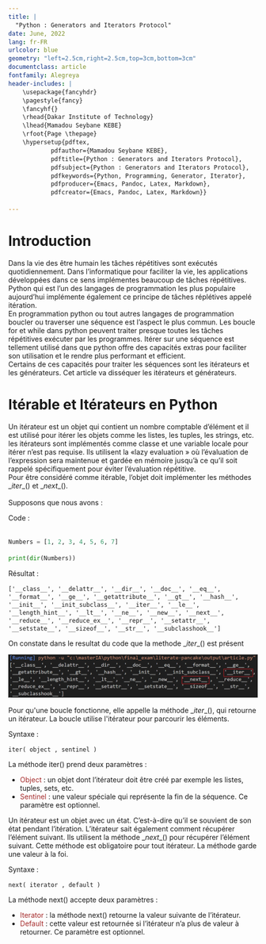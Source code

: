 ```yaml
---
title: |
  "Python : Generators and Iterators Protocol"
date: June, 2022
lang: fr-FR
urlcolor: blue
geometry: "left=2.5cm,right=2.5cm,top=3cm,bottom=3cm"
documentclass: article
fontfamily: Alegreya
header-includes: |
    \usepackage{fancyhdr}
    \pagestyle{fancy}
    \fancyhf{}
    \rhead{Dakar Institute of Technology}
    \lhead{Mamadou Seybane KEBE}
    \rfoot{Page \thepage}
    \hypersetup{pdftex,
            pdfauthor={Mamadou Seybane KEBE},
            pdftitle={Python : Generators and Iterators Protocol},
            pdfsubject={Python : Generators and Iterators Protocol},
            pdfkeywords={Python, Programming, Generator, Iterator},
            pdfproducer={Emacs, Pandoc, Latex, Markdown},
            pdfcreator={Emacs, Pandoc, Latex, Markdown}}
    
---
```


# Introduction

Dans la vie des être humain les tâches répétitives sont exécutés quotidiennement. Dans l’informatique pour faciliter la vie, les applications développées dans ce sens implémentes beaucoup de tâches répétitives. Python qui est l’un des langages de programmation les plus populaire aujourd’hui implémente également ce principe de tâches réplétives appelé itération.\
En programmation python ou tout autres langages de programmation boucler ou traverser une séquence est l’aspect le plus commun. Les boucle for et while dans python peuvent traiter presque toutes les tâches répétitives exécuter par les programmes. Itérer sur une séquence est tellement utilisé dans que python offre des capacités extras pour faciliter son utilisation et le rendre plus performant et efficient.\
Certains de ces capacités pour traiter les séquences sont les itérateurs et les générateurs. Cet article va disséquer les itérateurs et générateurs.

# Itérable et Itérateurs en Python

Un itérateur est un objet qui contient un nombre comptable d’élément et il est utilisé pour itérer les objets comme les listes, les tuples, les strings, etc. les itérateurs sont implémentés comme classe et une variable locale pour itérer n’est pas requise. Ils utilisent la «lazy evaluation » où l’évaluation de l’expression sera maintenue et gardée en mémoire jusqu’à ce qu’il soit rappelé spécifiquement pour éviter l’évaluation répétitive.\
Pour être considéré comme itérable, l’objet doit implémenter les méthodes \__iter__() et \__next__().\
\
Supposons que nous avons :

Code :
```python

Numbers = [1, 2, 3, 4, 5, 6, 7]

print(dir(Numbers))
```
Résultat :
```output
['__class__', '__delattr__', '__dir__', '__doc__', '__eq__', '__format__', '__ge__', '__getattribute__', '__gt__', '__hash__', '__init__', '__init_subclass__', '__iter__', '__le__', '__length_hint__', '__lt__', '__ne__', '__new__', '__next__', '__reduce__', '__reduce_ex__', '__repr__', '__setattr__', '__setstate__', '__sizeof__', '__str__', '__subclasshook__']
```
On constate dans le resultat du code que la methode \__iter__() est présent 

![iter](img/iter.png "Iter")

Pour qu'une boucle fonctionne, elle appelle la méthode \__iter__(), qui retourne un itérateur. La boucle utilise l'itérateur pour parcourir les éléments.

Syntaxe :
```output
iter( object , sentinel )
```
La méthode iter() prend deux paramètres :
- <span style="color:brown">Object</span> : un objet dont l’itérateur doit être créé par exemple les listes, tuples, sets, etc.
- <span style="color:brown">Sentinel</span> : une valeur spéciale qui représente la fin de la séquence. Ce paramètre est optionnel.

Un itérateur est un objet avec un état. C’est-à-dire qu’il se souvient de son état pendant l’itération. L’itérateur sait également comment récupérer l’élément suivant. Ils utilisent la méthode \__next__() pour récupérer l’élément suivant.  Cette méthode est obligatoire pour tout itérateur. La méthode garde une valeur à la foi.

Syntaxe :
```output
next( iterator , default )
```
La méthode next() accepte deux paramètres :
- <span style="color:brown">Iterator</span> : la méthode next() retourne la valeur suivante de l’itérateur.
- <span style="color:brown">Default</span> : cette valeur est retournée si l’itérateur n’a plus de valeur à retourner. Ce paramètre est optionnel.

